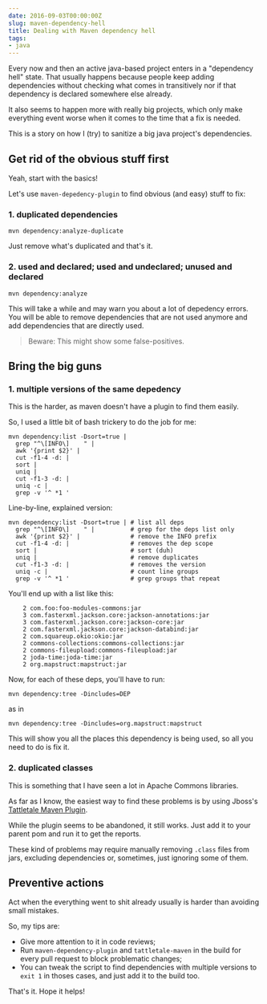 ```yaml
---
date: 2016-09-03T00:00:00Z
slug: maven-dependency-hell
title: Dealing with Maven dependency hell
tags:
- java
---
```


Every now and then an active java-based project enters in a
"dependency hell" state. That usually happens because people keep adding
dependencies without checking what comes in transitively nor if that
dependency is declared somewhere else already.

It also seems to happen more with really big projects, which only make
everything event worse when it comes to the time that a fix is needed.

This is a story on how I (try) to sanitize a big java project's dependencies.

## Get rid of the obvious stuff first

Yeah, start with the basics!

Let's use `maven-depedency-plugin` to find obvious (and easy) stuff to fix:


### 1. duplicated dependencies

```console
mvn dependency:analyze-duplicate
```

Just remove what's duplicated and that's it.

### 2. used and declared; used and undeclared; unused and declared

```console
mvn dependency:analyze
```

This will take a while and may warn you about a lot of depedency errors.
You will be able to remove dependencies that are not used anymore and
add dependencies that are directly used.

> Beware: This might show some false-positives.

## Bring the big guns

### 1. multiple versions of the same depedency

This is the harder, as maven doesn't have a plugin to find them easily.

So, I used a little bit of bash trickery to do the job for me:

```console
mvn dependency:list -Dsort=true |
  grep "^\[INFO\]    " |
  awk '{print $2}' |
  cut -f1-4 -d: |
  sort |
  uniq |
  cut -f1-3 -d: |
  uniq -c |
  grep -v '^ *1 '
```

Line-by-line, explained version:

```console
mvn dependency:list -Dsort=true | # list all deps
  grep "^\[INFO\]    " |          # grep for the deps list only
  awk '{print $2}' |              # remove the INFO prefix
  cut -f1-4 -d: |                 # removes the dep scope
  sort |                          # sort (duh)
  uniq |                          # remove duplicates
  cut -f1-3 -d: |                 # removes the version
  uniq -c |                       # count line groups
  grep -v '^ *1 '                 # grep groups that repeat
```


You'll end up with a list like this:

```
    2 com.foo:foo-modules-commons:jar
    3 com.fasterxml.jackson.core:jackson-annotations:jar
    3 com.fasterxml.jackson.core:jackson-core:jar
    2 com.fasterxml.jackson.core:jackson-databind:jar
    2 com.squareup.okio:okio:jar
    2 commons-collections:commons-collections:jar
    2 commons-fileupload:commons-fileupload:jar
    2 joda-time:joda-time:jar
    2 org.mapstruct:mapstruct:jar
```

Now, for each of these deps, you'll have to run:

```console
mvn dependency:tree -Dincludes=DEP
```

as in

```console
mvn dependency:tree -Dincludes=org.mapstruct:mapstruct
```

This will show you all the places this dependency is being used, so all you
need to do is fix it.

### 2. duplicated classes

This is something that I have seen a lot in Apache Commons libraries.

As far as I know, the easiest way to find these problems is by using Jboss's
[Tattletale Maven Plugin](http://docs.jboss.org/tattletale/userguide/1.2/en-US/html/maven.html).

While the plugin seems to be abandoned, it still works. Just add it to your
parent pom and run it to get the reports.

These kind of problems may require manually removing `.class` files from jars,
excluding dependencies or, sometimes, just ignoring some of them.

## Preventive actions

Act when the everything went to shit already usually is harder than
avoiding small mistakes.

So, my tips are:

- Give more attention to it in code reviews;
- Run `maven-dependency-plugin` and `tattletale-maven` in the build for
every pull request to block problematic changes;
- You can tweak the script to find dependencies with multiple versions to
`exit 1` in thoses cases, and just add it to the build too.

That's it. Hope it helps!
